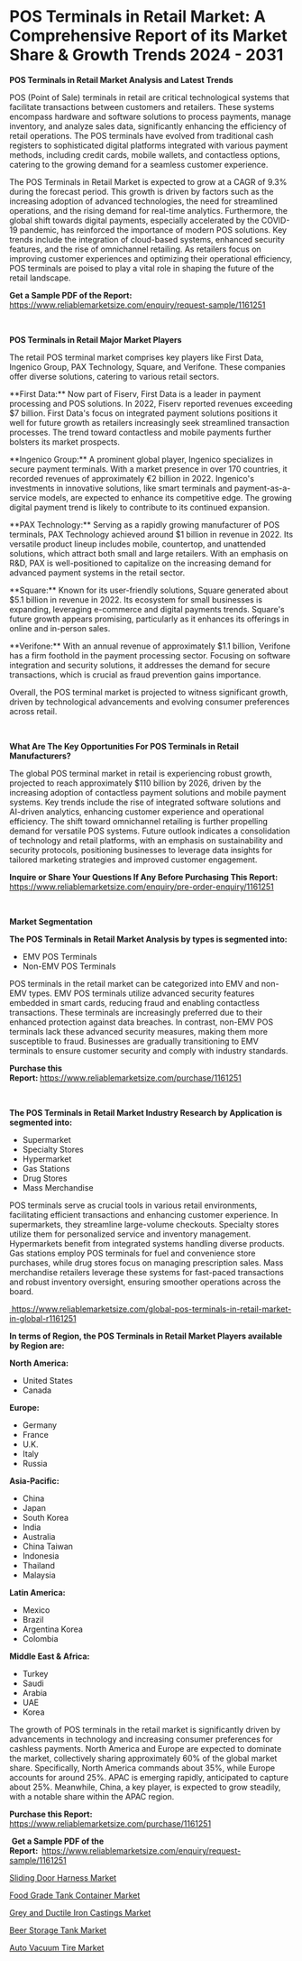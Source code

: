 <p><h1>POS Terminals in Retail Market: A Comprehensive Report of its Market Share & Growth Trends 2024 - 2031</h1></p><p><strong>POS Terminals in Retail Market Analysis and Latest Trends</strong></p>
<p><p>POS (Point of Sale) terminals in retail are critical technological systems that facilitate transactions between customers and retailers. These systems encompass hardware and software solutions to process payments, manage inventory, and analyze sales data, significantly enhancing the efficiency of retail operations. The POS terminals have evolved from traditional cash registers to sophisticated digital platforms integrated with various payment methods, including credit cards, mobile wallets, and contactless options, catering to the growing demand for a seamless customer experience.</p><p>The POS Terminals in Retail Market is expected to grow at a CAGR of 9.3% during the forecast period. This growth is driven by factors such as the increasing adoption of advanced technologies, the need for streamlined operations, and the rising demand for real-time analytics. Furthermore, the global shift towards digital payments, especially accelerated by the COVID-19 pandemic, has reinforced the importance of modern POS solutions. Key trends include the integration of cloud-based systems, enhanced security features, and the rise of omnichannel retailing. As retailers focus on improving customer experiences and optimizing their operational efficiency, POS terminals are poised to play a vital role in shaping the future of the retail landscape.</p></p>
<p><strong>Get a Sample PDF of the Report:&nbsp;</strong> <a href="https://www.reliablemarketsize.com/enquiry/request-sample/1161251?utm_campaign=1167&utm_medium=2&utm_source=Github&utm_content=ia&utm_term=02102024&utm_id=pos-terminals-in-retail">https://www.reliablemarketsize.com/enquiry/request-sample/1161251</a></p>
<p>&nbsp;</p>
<p><strong>POS Terminals in Retail Major Market Players</strong></p>
<p><p>The retail POS terminal market comprises key players like First Data, Ingenico Group, PAX Technology, Square, and Verifone. These companies offer diverse solutions, catering to various retail sectors.</p><p>**First Data:** Now part of Fiserv, First Data is a leader in payment processing and POS solutions. In 2022, Fiserv reported revenues exceeding $7 billion. First Data's focus on integrated payment solutions positions it well for future growth as retailers increasingly seek streamlined transaction processes. The trend toward contactless and mobile payments further bolsters its market prospects.</p><p>**Ingenico Group:** A prominent global player, Ingenico specializes in secure payment terminals. With a market presence in over 170 countries, it recorded revenues of approximately €2 billion in 2022. Ingenico's investments in innovative solutions, like smart terminals and payment-as-a-service models, are expected to enhance its competitive edge. The growing digital payment trend is likely to contribute to its continued expansion.</p><p>**PAX Technology:** Serving as a rapidly growing manufacturer of POS terminals, PAX Technology achieved around $1 billion in revenue in 2022. Its versatile product lineup includes mobile, countertop, and unattended solutions, which attract both small and large retailers. With an emphasis on R&D, PAX is well-positioned to capitalize on the increasing demand for advanced payment systems in the retail sector.</p><p>**Square:** Known for its user-friendly solutions, Square generated about $5.1 billion in revenue in 2022. Its ecosystem for small businesses is expanding, leveraging e-commerce and digital payments trends. Square's future growth appears promising, particularly as it enhances its offerings in online and in-person sales.</p><p>**Verifone:** With an annual revenue of approximately $1.1 billion, Verifone has a firm foothold in the payment processing sector. Focusing on software integration and security solutions, it addresses the demand for secure transactions, which is crucial as fraud prevention gains importance.</p><p>Overall, the POS terminal market is projected to witness significant growth, driven by technological advancements and evolving consumer preferences across retail.</p></p>
<p>&nbsp;</p>
<p><strong>What Are The Key Opportunities For POS Terminals in Retail Manufacturers?</strong></p>
<p><p>The global POS terminal market in retail is experiencing robust growth, projected to reach approximately $110 billion by 2026, driven by the increasing adoption of contactless payment solutions and mobile payment systems. Key trends include the rise of integrated software solutions and AI-driven analytics, enhancing customer experience and operational efficiency. The shift toward omnichannel retailing is further propelling demand for versatile POS systems. Future outlook indicates a consolidation of technology and retail platforms, with an emphasis on sustainability and security protocols, positioning businesses to leverage data insights for tailored marketing strategies and improved customer engagement.</p></p>
<p><strong>Inquire or Share Your Questions If Any Before Purchasing This Report:</strong> <a href="https://www.reliablemarketsize.com/enquiry/pre-order-enquiry/1161251?utm_campaign=1167&utm_medium=2&utm_source=Github&utm_content=ia&utm_term=02102024&utm_id=pos-terminals-in-retail">https://www.reliablemarketsize.com/enquiry/pre-order-enquiry/1161251</a></p>
<p>&nbsp;</p>
<p><strong>Market Segmentation</strong></p>
<p><strong>The POS Terminals in Retail Market Analysis by types is segmented into:</strong></p>
<p><ul><li>EMV POS Terminals</li><li>Non-EMV POS Terminals</li></ul></p>
<p><p>POS terminals in the retail market can be categorized into EMV and non-EMV types. EMV POS terminals utilize advanced security features embedded in smart cards, reducing fraud and enabling contactless transactions. These terminals are increasingly preferred due to their enhanced protection against data breaches. In contrast, non-EMV POS terminals lack these advanced security measures, making them more susceptible to fraud. Businesses are gradually transitioning to EMV terminals to ensure customer security and comply with industry standards.</p></p>
<p><strong>Purchase this Report:&nbsp;</strong><a href="https://www.reliablemarketsize.com/purchase/1161251?utm_campaign=1167&utm_medium=2&utm_source=Github&utm_content=ia&utm_term=02102024&utm_id=pos-terminals-in-retail">https://www.reliablemarketsize.com/purchase/1161251</a></p>
<p>&nbsp;</p>
<p><strong>The POS Terminals in Retail Market Industry Research by Application is segmented into:</strong></p>
<p><ul><li>Supermarket</li><li>Specialty Stores</li><li>Hypermarket</li><li>Gas Stations</li><li>Drug Stores</li><li>Mass Merchandise</li></ul></p>
<p><p>POS terminals serve as crucial tools in various retail environments, facilitating efficient transactions and enhancing customer experience. In supermarkets, they streamline large-volume checkouts. Specialty stores utilize them for personalized service and inventory management. Hypermarkets benefit from integrated systems handling diverse products. Gas stations employ POS terminals for fuel and convenience store purchases, while drug stores focus on managing prescription sales. Mass merchandise retailers leverage these systems for fast-paced transactions and robust inventory oversight, ensuring smoother operations across the board.</p></p>
<p><a href="https://www.reliablemarketsize.com/global-pos-terminals-in-retail-market-in-global-r1161251?utm_campaign=1167&utm_medium=2&utm_source=Github&utm_content=ia&utm_term=02102024&utm_id=pos-terminals-in-retail">&nbsp;https://www.reliablemarketsize.com/global-pos-terminals-in-retail-market-in-global-r1161251</a></p>
<p><strong>In terms of Region, the POS Terminals in Retail Market Players available by Region are:</strong></p>
<p>
    <p> <strong> North America: </strong>
        <ul>
            <li>United States</li>
            <li>Canada</li>
        </ul>
        </p> 
    <p> <strong> Europe: </strong>
        <ul>
            <li>Germany</li>
            <li>France</li>
            <li>U.K.</li>
            <li>Italy</li>
            <li>Russia</li>
        </ul>
        </p> 
    <p> <strong> Asia-Pacific: </strong>
        <ul>
            <li>China</li>
            <li>Japan</li>
            <li>South Korea</li>
            <li>India</li>
            <li>Australia</li>
            <li>China Taiwan</li>
            <li>Indonesia</li>
            <li>Thailand</li>
            <li>Malaysia</li>
        </ul>
        </p> 
    <p> <strong> Latin America: </strong>
        <ul>
            <li>Mexico</li>
            <li>Brazil</li>
            <li>Argentina Korea</li>
            <li>Colombia</li>
        </ul>
        </p> 
    <p> <strong> Middle East & Africa: </strong>
        <ul>
            <li>Turkey</li>
            <li>Saudi</li>
            <li>Arabia</li>
            <li>UAE</li>
            <li>Korea</li>
        </ul>
    </p>
    </p>
<p><p>The growth of POS terminals in the retail market is significantly driven by advancements in technology and increasing consumer preferences for cashless payments. North America and Europe are expected to dominate the market, collectively sharing approximately 60% of the global market share. Specifically, North America commands about 35%, while Europe accounts for around 25%. APAC is emerging rapidly, anticipated to capture about 25%. Meanwhile, China, a key player, is expected to grow steadily, with a notable share within the APAC region.</p></p>
<p><strong>Purchase this Report: </strong><a href="https://www.reliablemarketsize.com/purchase/1161251?utm_campaign=1167&utm_medium=2&utm_source=Github&utm_content=ia&utm_term=02102024&utm_id=pos-terminals-in-retail">https://www.reliablemarketsize.com/purchase/1161251</a></p>
<p>&nbsp;<strong>Get a Sample PDF of the Report:&nbsp;&nbsp;</strong><a href="https://www.reliablemarketsize.com/enquiry/request-sample/1161251?utm_campaign=1167&utm_medium=2&utm_source=Github&utm_content=ia&utm_term=02102024&utm_id=pos-terminals-in-retail">https://www.reliablemarketsize.com/enquiry/request-sample/1161251</a></p>
<p><strong></strong></p>
<p><p><a href="https://www.linkedin.com/pulse/sliding-door-harness-market-share-size-trends-industry-analysis-kb5jf?utm_campaign=1167&utm_medium=2&utm_source=Github&utm_content=ia&utm_term=02102024&utm_id=pos-terminals-in-retail">Sliding Door Harness Market</a></p><p><a href="https://issuu.com/reportprime-2/docs/food-grade-tank-container-market-si_81b918a1dae9d6?utm_campaign=1167&utm_medium=2&utm_source=Github&utm_content=ia&utm_term=02102024&utm_id=pos-terminals-in-retail">Food Grade Tank Container Market</a></p><p><a href="https://www.linkedin.com/pulse/grey-ductile-iron-castings-market-size-growth-trends-bfyoe?trackingId=9iONBtwDT3yZnV3dRL%2B%2Frg%3D%3D&utm_campaign=1167&utm_medium=2&utm_source=Github&utm_content=ia&utm_term=02102024&utm_id=pos-terminals-in-retail">Grey and Ductile Iron Castings Market</a></p><p><a href="https://issuu.com/reportprime-2/docs/beer-storage-tank-market-size-2030._8b5457566b3d16?utm_campaign=1167&utm_medium=2&utm_source=Github&utm_content=ia&utm_term=02102024&utm_id=pos-terminals-in-retail">Beer Storage Tank Market</a></p><p><a href="https://github.com/mabutironaldo/Market-Research-Report-List-6/blob/main/auto-vacuum-tire-market.md?utm_campaign=1167&utm_medium=2&utm_source=Github&utm_content=ia&utm_term=02102024&utm_id=pos-terminals-in-retail">Auto Vacuum Tire Market</a></p></p>